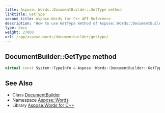 ```yaml
---
title: Aspose::Words::DocumentBuilder::GetType method
linktitle: GetType
second_title: Aspose.Words for C++ API Reference
description: 'How to use GetType method of Aspose::Words::DocumentBuilder class in C++.'
type: docs
weight: 27000
url: /cpp/aspose.words/documentbuilder/gettype/
---
```

## DocumentBuilder::GetType method




```cpp
virtual const System::TypeInfo & Aspose::Words::DocumentBuilder::GetType() const override
```

## See Also

* Class [DocumentBuilder](../)
* Namespace [Aspose::Words](../../)
* Library [Aspose.Words for C++](../../../)
